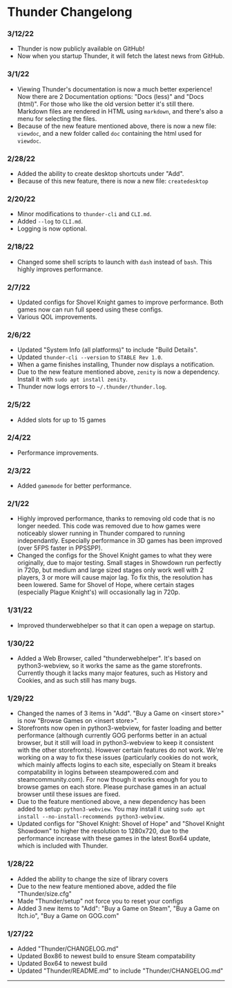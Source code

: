 # Thunder Changelong

### 3/12/22
- Thunder is now publicly available on GitHub!
- Now when you startup Thunder, it will fetch the latest news from GitHub.

### 3/1/22
- Viewing Thunder's documentation is now a much better experience! Now there are 2 Documentation options: "Docs (less)" and "Docs (html)". For those who like the old version better it's still there. Markdown files are rendered in HTML using `markdown`, and there's also a menu for selecting the files.
- Because of the new feature mentioned above, there is now a new file: `viewdoc`, and a new folder called `doc` containing the html used for `viewdoc`.

### 2/28/22
- Added the ability to create desktop shortcuts under "Add".
- Because of this new feature, there is now a new file: `createdesktop`

### 2/20/22
- Minor modifications to `thunder-cli` and `CLI.md`.
- Added `--log` to `CLI.md`.
- Logging is now optional.

### 2/18/22
- Changed some shell scripts to launch with `dash` instead of `bash`. This highly improves performance.

### 2/7/22
- Updated configs for Shovel Knight games to improve performance. Both games now can run full speed using these configs.
- Various QOL improvements.

### 2/6/22
- Updated "System Info (all platforms)" to include "Build Details".
- Updated `thunder-cli --version` to `STABLE Rev 1.0`.
- When a game finishes installing, Thunder now displays a notification.
- Due to the new feature mentioned above, `zenity` is now a dependency. Install it with `sudo apt install zenity`.
- Thunder now logs errors to `~/.thunder/thunder.log`.

### 2/5/22
- Added slots for up to 15 games

### 2/4/22
- Performance improvements.

### 2/3/22
- Added `gamemode` for better performance.

### 2/1/22
- Highly improved performance, thanks to removing old code that is no longer needed. This code was removed due to how games were noticeably slower running in Thunder compared to running independantly. Especially performance in 3D games has been improved (over 5FPS faster in PPSSPP).
- Changed the configs for the Shovel Knight games to what they were originally, due to major testing. Small stages in Showdown run perfectly in 720p, but medium and large sized stages only work well with 2 players, 3 or more will cause major lag. To fix this, the resolution has been lowered. Same for Shovel of Hope, where certain stages (especially Plague Knight's) will occasionally lag in 720p.

### 1/31/22
- Improved thunderwebhelper so that it can open a wepage on startup.

### 1/30/22
- Added a Web Browser, called "thunderwebhelper". It's based on python3-webview, so it works the same as the game storefronts. Currently though it lacks many major features, such as History and Cookies, and as such still has many bugs.

### 1/29/22
- Changed the names of 3 items in "Add". "Buy a Game on \<insert store\>" is now "Browse Games on \<insert store\>".
- Storefronts now open in python3-webview, for faster loading and better performance (although currently GOG performs better in an actual browser, but it still will load in python3-webview to keep it consistent with the other storefronts). However certain features do not work. We're working on a way to fix these issues (particularly cookies do not work, which mainly affects logins to each site, especially on Steam it breaks compatability in logins between steampowered.com and steamcommunity.com). For now though it works enough for you to browse games on each store. Please purchase games in an actual browser until these issues are fixed.
- Due to the feature mentioned above, a new dependency has been added to setup: `python3-webview`. You may install it using `sudo apt install --no-install-recommends python3-webview`.
- Updated configs for "Shovel Knight: Shovel of Hope" and "Shovel Knight Showdown" to higher the resolution to 1280x720, due to the performance increase with these games in the latest Box64 update, which is included with Thunder.

### 1/28/22
- Added the ability to change the size of library covers
- Due to the new feature mentioned above, added the file "Thunder/size.cfg"
- Made "Thunder/setup" not force you to reset your configs
- Added 3 new items to "Add": "Buy a Game on Steam", "Buy a Game on Itch.io", "Buy a Game on GOG.com"

### 1/27/22
- Added "Thunder/CHANGELOG.md"
- Updated Box86 to newest build to ensure Steam compatability
- Updated Box64 to newest build
- Updated "Thunder/README.md" to include "Thunder/CHANGELOG.md"

____
